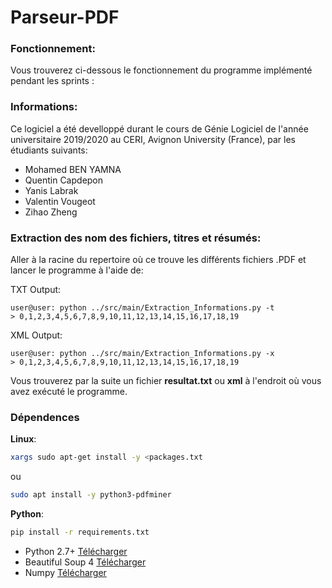 # Parseur-PDF

### Fonctionnement:

Vous trouverez ci-dessous le fonctionnement du programme implémenté pendant les sprints :

### Informations:

Ce logiciel a été develloppé durant le cours de Génie Logiciel de l'année universitaire 2019/2020 au CERI, Avignon University (France), par les étudiants suivants:

* Mohamed BEN YAMNA
* Quentin Capdepon
* Yanis Labrak
* Valentin Vougeot
* Zihao Zheng

### Extraction des nom des fichiers, titres et résumés:

Aller à la racine du repertoire où ce trouve les différents fichiers .PDF et lancer le programme à l'aide de:

TXT Output:

```console
user@user: python ../src/main/Extraction_Informations.py -t
> 0,1,2,3,4,5,6,7,8,9,10,11,12,13,14,15,16,17,18,19
```

XML Output:

```console
user@user: python ../src/main/Extraction_Informations.py -x
> 0,1,2,3,4,5,6,7,8,9,10,11,12,13,14,15,16,17,18,19
```

Vous trouverez par la suite un fichier **resultat.txt** ou **xml** à l'endroit où vous avez exécuté le programme.

### Dépendences

__Linux__:

```bash
xargs sudo apt-get install -y <packages.txt
```

ou

```bash
sudo apt install -y python3-pdfminer
```

__Python__:

```bash
pip install -r requirements.txt
```

* Python 2.7+ [Télécharger](https://www.python.org/download/releases/2.7/)
* Beautiful Soup 4 [Télécharger](https://pypi.org/project/beautifulsoup4/)
* Numpy [Télécharger](https://pypi.org/project/numpy/)